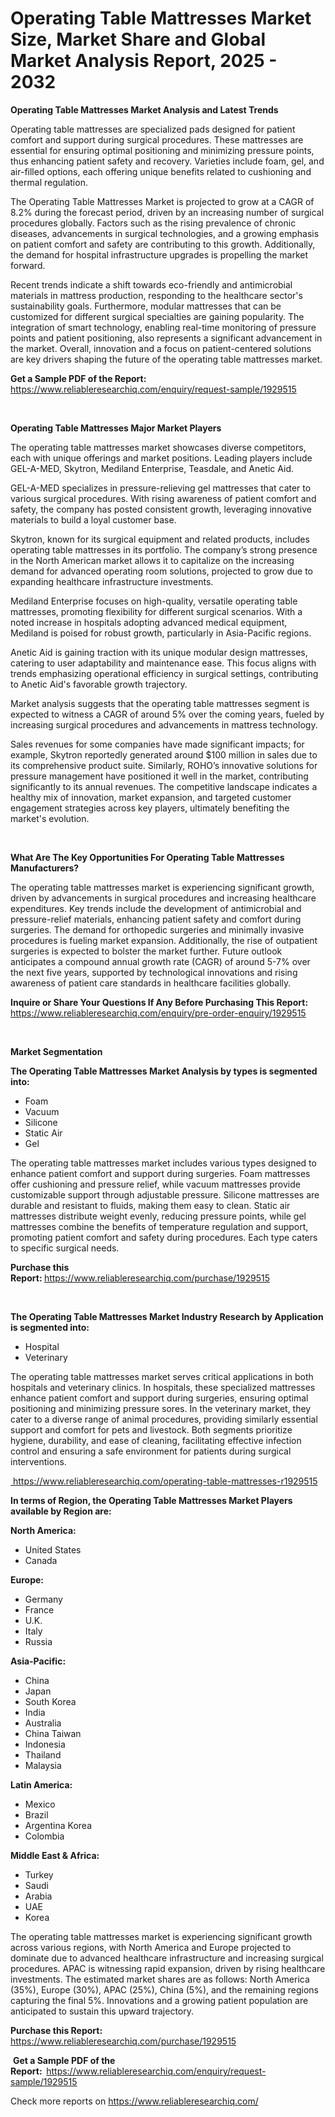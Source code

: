 <p><h1>Operating Table Mattresses Market Size, Market Share and Global Market Analysis Report, 2025 - 2032</h1></p><p><strong>Operating Table Mattresses Market Analysis and Latest Trends</strong></p>
<p><p>Operating table mattresses are specialized pads designed for patient comfort and support during surgical procedures. These mattresses are essential for ensuring optimal positioning and minimizing pressure points, thus enhancing patient safety and recovery. Varieties include foam, gel, and air-filled options, each offering unique benefits related to cushioning and thermal regulation.</p><p>The Operating Table Mattresses Market is projected to grow at a CAGR of 8.2% during the forecast period, driven by an increasing number of surgical procedures globally. Factors such as the rising prevalence of chronic diseases, advancements in surgical technologies, and a growing emphasis on patient comfort and safety are contributing to this growth. Additionally, the demand for hospital infrastructure upgrades is propelling the market forward.</p><p>Recent trends indicate a shift towards eco-friendly and antimicrobial materials in mattress production, responding to the healthcare sector's sustainability goals. Furthermore, modular mattresses that can be customized for different surgical specialties are gaining popularity. The integration of smart technology, enabling real-time monitoring of pressure points and patient positioning, also represents a significant advancement in the market. Overall, innovation and a focus on patient-centered solutions are key drivers shaping the future of the operating table mattresses market.</p></p>
<p><strong>Get a Sample PDF of the Report:&nbsp;</strong> <a href="https://www.reliableresearchiq.com/enquiry/request-sample/1929515?utm_campaign=2739&utm_medium=2&utm_source=Github&utm_content=ia&utm_term=29032025&utm_id=operating-table-mattresses">https://www.reliableresearchiq.com/enquiry/request-sample/1929515</a></p>
<p>&nbsp;</p>
<p><strong>Operating Table Mattresses Major Market Players</strong></p>
<p><p>The operating table mattresses market showcases diverse competitors, each with unique offerings and market positions. Leading players include GEL-A-MED, Skytron, Mediland Enterprise, Teasdale, and Anetic Aid. </p><p>GEL-A-MED specializes in pressure-relieving gel mattresses that cater to various surgical procedures. With rising awareness of patient comfort and safety, the company has posted consistent growth, leveraging innovative materials to build a loyal customer base.</p><p>Skytron, known for its surgical equipment and related products, includes operating table mattresses in its portfolio. The company’s strong presence in the North American market allows it to capitalize on the increasing demand for advanced operating room solutions, projected to grow due to expanding healthcare infrastructure investments.</p><p>Mediland Enterprise focuses on high-quality, versatile operating table mattresses, promoting flexibility for different surgical scenarios. With a noted increase in hospitals adopting advanced medical equipment, Mediland is poised for robust growth, particularly in Asia-Pacific regions.</p><p>Anetic Aid is gaining traction with its unique modular design mattresses, catering to user adaptability and maintenance ease. This focus aligns with trends emphasizing operational efficiency in surgical settings, contributing to Anetic Aid's favorable growth trajectory.</p><p>Market analysis suggests that the operating table mattresses segment is expected to witness a CAGR of around 5% over the coming years, fueled by increasing surgical procedures and advancements in mattress technology.</p><p>Sales revenues for some companies have made significant impacts; for example, Skytron reportedly generated around $100 million in sales due to its comprehensive product suite. Similarly, ROHO’s innovative solutions for pressure management have positioned it well in the market, contributing significantly to its annual revenues. The competitive landscape indicates a healthy mix of innovation, market expansion, and targeted customer engagement strategies across key players, ultimately benefiting the market's evolution.</p></p>
<p>&nbsp;</p>
<p><strong>What Are The Key Opportunities For Operating Table Mattresses Manufacturers?</strong></p>
<p><p>The operating table mattresses market is experiencing significant growth, driven by advancements in surgical procedures and increasing healthcare expenditures. Key trends include the development of antimicrobial and pressure-relief materials, enhancing patient safety and comfort during surgeries. The demand for orthopedic surgeries and minimally invasive procedures is fueling market expansion. Additionally, the rise of outpatient surgeries is expected to bolster the market further. Future outlook anticipates a compound annual growth rate (CAGR) of around 5-7% over the next five years, supported by technological innovations and rising awareness of patient care standards in healthcare facilities globally.</p></p>
<p><strong>Inquire or Share Your Questions If Any Before Purchasing This Report:</strong> <a href="https://www.reliableresearchiq.com/enquiry/pre-order-enquiry/1929515?utm_campaign=2739&utm_medium=2&utm_source=Github&utm_content=ia&utm_term=29032025&utm_id=operating-table-mattresses">https://www.reliableresearchiq.com/enquiry/pre-order-enquiry/1929515</a></p>
<p>&nbsp;</p>
<p><strong>Market Segmentation</strong></p>
<p><strong>The Operating Table Mattresses Market Analysis by types is segmented into:</strong></p>
<p><ul><li>Foam</li><li>Vacuum</li><li>Silicone</li><li>Static Air</li><li>Gel</li></ul></p>
<p><p>The operating table mattresses market includes various types designed to enhance patient comfort and support during surgeries. Foam mattresses offer cushioning and pressure relief, while vacuum mattresses provide customizable support through adjustable pressure. Silicone mattresses are durable and resistant to fluids, making them easy to clean. Static air mattresses distribute weight evenly, reducing pressure points, while gel mattresses combine the benefits of temperature regulation and support, promoting patient comfort and safety during procedures. Each type caters to specific surgical needs.</p></p>
<p><strong>Purchase this Report:&nbsp;</strong><a href="https://www.reliableresearchiq.com/purchase/1929515?utm_campaign=2739&utm_medium=2&utm_source=Github&utm_content=ia&utm_term=29032025&utm_id=operating-table-mattresses">https://www.reliableresearchiq.com/purchase/1929515</a></p>
<p>&nbsp;</p>
<p><strong>The Operating Table Mattresses Market Industry Research by Application is segmented into:</strong></p>
<p><ul><li>Hospital</li><li>Veterinary</li></ul></p>
<p><p>The operating table mattresses market serves critical applications in both hospitals and veterinary clinics. In hospitals, these specialized mattresses enhance patient comfort and support during surgeries, ensuring optimal positioning and minimizing pressure sores. In the veterinary market, they cater to a diverse range of animal procedures, providing similarly essential support and comfort for pets and livestock. Both segments prioritize hygiene, durability, and ease of cleaning, facilitating effective infection control and ensuring a safe environment for patients during surgical interventions.</p></p>
<p><a href="https://www.reliableresearchiq.com/operating-table-mattresses-r1929515?utm_campaign=2739&utm_medium=2&utm_source=Github&utm_content=ia&utm_term=29032025&utm_id=operating-table-mattresses">&nbsp;https://www.reliableresearchiq.com/operating-table-mattresses-r1929515</a></p>
<p><strong>In terms of Region, the Operating Table Mattresses Market Players available by Region are:</strong></p>
<p>
    <p> <strong> North America: </strong>
        <ul>
            <li>United States</li>
            <li>Canada</li>
        </ul>
        </p> 
    <p> <strong> Europe: </strong>
        <ul>
            <li>Germany</li>
            <li>France</li>
            <li>U.K.</li>
            <li>Italy</li>
            <li>Russia</li>
        </ul>
        </p> 
    <p> <strong> Asia-Pacific: </strong>
        <ul>
            <li>China</li>
            <li>Japan</li>
            <li>South Korea</li>
            <li>India</li>
            <li>Australia</li>
            <li>China Taiwan</li>
            <li>Indonesia</li>
            <li>Thailand</li>
            <li>Malaysia</li>
        </ul>
        </p> 
    <p> <strong> Latin America: </strong>
        <ul>
            <li>Mexico</li>
            <li>Brazil</li>
            <li>Argentina Korea</li>
            <li>Colombia</li>
        </ul>
        </p> 
    <p> <strong> Middle East & Africa: </strong>
        <ul>
            <li>Turkey</li>
            <li>Saudi</li>
            <li>Arabia</li>
            <li>UAE</li>
            <li>Korea</li>
        </ul>
    </p>
    </p>
<p><p>The operating table mattresses market is experiencing significant growth across various regions, with North America and Europe projected to dominate due to advanced healthcare infrastructure and increasing surgical procedures. APAC is witnessing rapid expansion, driven by rising healthcare investments. The estimated market shares are as follows: North America (35%), Europe (30%), APAC (25%), China (5%), and the remaining regions capturing the final 5%. Innovations and a growing patient population are anticipated to sustain this upward trajectory.</p></p>
<p><strong>Purchase this Report: </strong><a href="https://www.reliableresearchiq.com/purchase/1929515?utm_campaign=2739&utm_medium=2&utm_source=Github&utm_content=ia&utm_term=29032025&utm_id=operating-table-mattresses">https://www.reliableresearchiq.com/purchase/1929515</a></p>
<p>&nbsp;<strong>Get a Sample PDF of the Report:&nbsp;&nbsp;</strong><a href="https://www.reliableresearchiq.com/enquiry/request-sample/1929515?utm_campaign=2739&utm_medium=2&utm_source=Github&utm_content=ia&utm_term=29032025&utm_id=operating-table-mattresses">https://www.reliableresearchiq.com/enquiry/request-sample/1929515</a></p>
<p><strong></strong></p>
<p>Check more reports on <a href="https://www.reliableresearchiq.com/?utm_campaign=2739&utm_medium=2&utm_source=Github&utm_content=ia&utm_term=29032025&utm_id=operating-table-mattresses">https://www.reliableresearchiq.com/</a></p>
